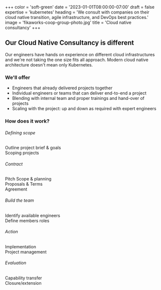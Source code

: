 +++
color = 'soft-green'
date = '2023-01-01T08:00:00-07:00'
draft = false
expertise = 'kubernetes'
heading = 'We consult with companies on their cloud native transition, agile infrastructure, and DevOps best practices.'
image = 'fikaworks-coop-group-photo.jpg'
title = 'Cloud native consultancy'
+++

## Our Cloud Native Consultancy is different

Our engineers have hands on experience on different cloud infrastructures and
we're not taking the one size fits all approach. Modern cloud native
architecture doesn't mean only Kubernetes.

### We'll offer

- Engineers that already delivered projects together
- Individual engineers or teams that can deliver end-to-end a project
- Blending with internal team and proper trainings and hand-over of projects
- Scaling with the project: up and down as required with expert engineers

### How does it work?

<div class="lg:grid lg:grid-cols-3 lg:gap-7">
    <div class="mb-3 bg-fika-offWhite p-5 lg:mb-0 lg:py-7 lg:px-6">
        <h6 class="mb-[2px] font-medium lg:text-2xl">Defining scope</h6>
        <p class="block font-light lg:text-xl">
            Outline project brief & goals<br />
            Scoping projects
        </p>
    </div>
    <div class="mb-3 bg-fika-offWhite p-5 lg:mb-0 lg:py-7 lg:px-6">
        <h6 class="mb-[2px] font-medium lg:text-2xl">Contract</h6>
        <p class="block font-light lg:text-xl">
            Pitch Scope & planning<br />
            Proposals & Terms<br />
            Agreement
        </p>
    </div>
    <div class="mb-3 bg-fika-offWhite p-5 lg:mb-0 lg:py-7 lg:px-6">
        <h6 class="mb-[2px] font-medium lg:text-2xl">Build the team</h6>
        <p class="block font-light lg:text-xl">
            Identify available engineers<br />
            Define members roles
        </p>
    </div>
    <div class="mb-3 bg-fika-offWhite p-5 lg:mb-0 lg:py-7 lg:px-6">
        <h6 class="mb-[2px] font-medium lg:text-2xl">Action</h6>
        <p class="block font-light lg:text-xl">
            Implementation<br />
            Project management
        </p>
    </div>
    <div class="mb-3 bg-fika-offWhite p-5 lg:mb-0 lg:py-7 lg:px-6">
        <h6 class="mb-[2px] font-medium lg:text-2xl">Evaluation</h6>
        <p class="block font-light lg:text-xl">
            Capability transfer<br />
            Closure/extension
        </p>
    </div>
</div>
